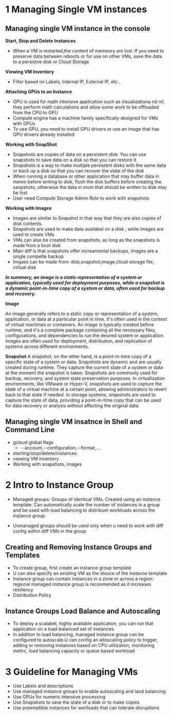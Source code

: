 # 1 Managing Single VM instances
## Managing single VM instance in the console

**Start, Stop and Delete Instances**
- When a VM is restarted,the content of memeory are lost. If you need to preserve data between reboots or for use on other VMs, save the data to a persistne disk or Cloud Storage

**Viewing VM Inventory**
- Filter based on Labels, Internal IP, External IP, etc..

**Attaching GPUs to an Instance**
- GPU is used for math intensive application such as visualizationa nd ml, they perform math calculations and allow some work to be offloaded from the CPU to GPU
- Compute engine has a machine family specifically designed for VMs with GPUs
- To use GPU, you need to install GPU drivers or use an image that has GPU drivers already installed

**Working with SnapShot**
- Snapshots are copies of data on a persistent disk. You can use snapshots to save data on a disk so that you can restore it.
- Snapshots is a way to make multiple persistent disks with the same data or back up a disk so that you can recover the state of the disk 
- When running a database or other application that may buffer data in memo before writing to disk,
flush the disk buffers before creating the sanpshots, otherwise the data in mom that should be written to disk may be lost
- User need Compute Storage Admin Role to work with snapshots

**Working with Images**
- Images are similar to Snapshot in that way that they are also copies of disk contents.
- Snapshots are used to make data availabel on a disk , while images are used to create VMs
- VMs can also be created from snapshots, as long as the snapshots is made from a boot disk
- Main diff is that snapshots offer increamental backups, images are a single compelte backup
- Imgaes can be made from: disk,snapshot,image,cloud storage file, virtual disk

***In summary, an image is a static representation of a system or application, typically used for deployment purposes, while a snapshot is a dynamic point-in-time copy of a system or data, often used for backup and recovery.***

**Image**

An image generally refers to a static copy or representation of a system, application, or data at a particular point in time. It's often used in the context of virtual machines or containers.
An image is typically created before runtime, and it's a complete package containing all the necessary files, configurations, and dependencies to run the desired system or application.
Images are often used for deployment, distribution, and replication of systems across different environments.

**Snapshot**
A snapshot, on the other hand, is a point-in-time copy of a specific state of a system or data.
Snapshots are dynamic and are usually created during runtime. They capture the current state of a system or data at the moment the snapshot is taken.
Snapshots are commonly used for backup, recovery, and system state preservation purposes.
In virtualization environments, like VMware or Hyper-V, snapshots are used to capture the state of a virtual machine at a certain point, allowing administrators to revert back to that state if needed.
In storage systems, snapshots are used to capture the state of data, providing a point-in-time copy that can be used for data recovery or analysis without affecting the original data.


## Managing single VM insatnce in Shell and Command Line
- gcloud global flags
    - --account,--configuration,--format,....
- starting/stop/delete/instances
- viewing VM inventory
- Working with snapshots, images

# 2 Intro to Instance Group
- Managed groups: Groups of identical VMs. Created using an instance template. Can automatically scale the number of instances in a group and be used with load balancing to distribuet workloads across the instance group.

- Unmanaged groups should be used only when u need to work with diff config within diff VMs in the group

## Creating and Removing Instance Groups and Templates
- To create group, first create an instance group template
- U can also specify an existing VM as the stouce of the instacne template
- Instance group can contain instances in a zone or across a region: regional managed instance group is reconmended as it increases resiliency
- Distribution Policy

## Instance Groups Load Balance and Autoscaling
- To deploy a scalabel, highly available application, you can run that application on a load-balanced set of instances.
- In addition to load balancing, managed instance group can be configured to autoscale.U can config an aitoscaling policy to trigger, adding or removing instances based on CPU utilization, monitoring metirc, load balancing capacity or queue based workload


# 3 Guideline for Managing VMs
- Use Labels and descriptions
- Use managed instance groups to enable autoscaling and laod balancing
- Use GPUs for numeric intensive processing
- Use Snapshots to save the state of a disk or to make copies
- Use preemptible instances for worlloads that can tolerate disruptions